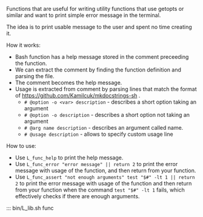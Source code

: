 Functions that are useful for writing utility functions that use getopts or similar and want to print simple error message in the terminal.

The idea is to print usable message to the user and spent no time creating it.

How it works:
- Bash function has a help message stored in the comment preceeding the function.
- We can extract the comment by finding the function definition and parsing the file.
- The comment becomes the help message.
- Usage is extracted from comment by parsing lines that match the format of https://github.com/Kamilcuk/mkdocstrings-sh .
   - `# @option -o <var> description` - describes a short option taking an argument
   - `# @option -o description` - describes a short option not taking an argument
   - `# @arg name description` - describes an argument called name.
   - `# @usage description` - allows to specify custom usage line

How to use:
- Use `L_func_help` to print the help message.
- Use `L_func_error "error message" || return 2` to print the error message with usage of the function, and then return from your function.
- Use `L_func_assert "not enough arguments" test "$#" -lt 1 || return 2` to print the error message with usage of the function and then return from your function when the command `test "$#" -lt 1` fails, which effectively checks if there are enough arguments.

::: bin/L_lib.sh func
